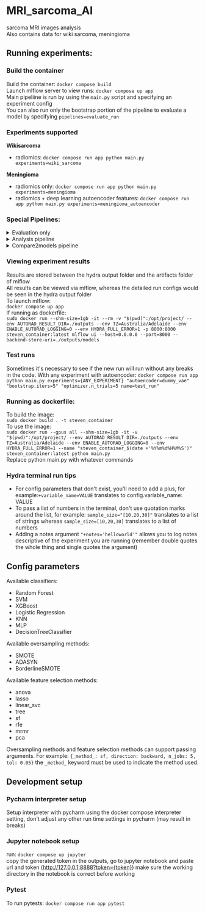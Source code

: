 # MRI_sarcoma_AI
sarcoma MRI images analysis\
Also contains data for wiki sarcoma, meningioma

## Running experiments:
### Build the container
Build the container: `docker compose build`\
Launch mlflow server to view runs: `docker compose up app`\
Main pipeliine is run by using the `main.py` script and specifying an experiment config\
You can also run only the bootstrap portion of the pipeline to evaluate a model by specifying `pipelines=evaluate_run`

### Experiments supported
**Wikisarcoma**
 - radiomics: `docker compose run app python main.py experiments=wiki_sarcoma`

**Meningioma**
 - radiomics only: `docker compose run app python main.py experiments=meningioma`
 - radiomics + deep learning autoencoder features: `docker compose run app python main.py experiments=meningioma_autoencoder`

### Special Pipelines:
<details>
<summary>Evaluation only</summary>
<code>docker compose run app python main.py experiments=meningioma pipeline._target_=src.pipeline.evaluate_run</code><br>
Accepts a `run_id` argument to analyse a specific run, or it'll analyse the last run of the experiment name in the config
</details>
<details>
<summary>Analysis pipeline</summary>
<code>docker compose run app python main.py experiments=meningioma pipeline._target_=src.pipeline.run_analysis
</code><br>
Accepts a run_id argument to analyze a specific run, or it'll analyze the last run of the experiment name in the config.
</details>
<details>
<summary>Compare2models pipeline</summary>
<code>docker compose run app python main.py experiments=meningioma pipelines=compare2models model1_run_id=??? model2_run_id=???
</code><br>
Requires specifying `model1_run_id` and `model2_run_id` to get the model and dataset artifacts
</details>

### Viewing experiment results
Results are stored between the hydra output folder and the artifacts folder of mlflow\
All results can be viewed via mlflow, whereas the detailed run configs would be seen in the hydra output folder\
To launch mlflow:\
`docker compose up app`\
If running as dockerfile:\
`sudo docker run --shm-size=1gb -it --rm -v "$(pwd)":/opt/project/ --env AUTORAD_RESULT_DIR=./outputs --env TZ=Australia/Adelaide --env ENABLE_AUTORAD_LOGGING=0 --env HYDRA_FULL_ERROR=1 -p 8000:8000 steven_container:latest mlflow ui --host=0.0.0.0 --port=8000 --backend-store-uri=./outputs/models`

### Test runs

Sometimes it's necessary to see if the new run will run without any breaks in the code.
 With any experiment with autoencoder: `docker compose run app python main.py experiments={ANY_EXPERIMENT} "autoencoder=dummy_vae" "bootstrap.iters=5" "optimizer.n_trials=5 name=test_run"`

### Running as dockerfile:
To build the image:\
`sudo docker build . -t steven_container`\
To use the image:\
`sudo docker run --gpus all --shm-size=1gb -it -v "$(pwd)":/opt/project/ --env AUTORAD_RESULT_DIR=./outputs --env TZ=Australia/Adelaide --env ENABLE_AUTORAD_LOGGING=0 --env HYDRA_FULL_ERROR=1 --name "steven_container_$(date +'%Y%m%d%H%M%S')" steven_container:latest python main.py`\
Replace python main.py with whatever commands

### Hydra terminal run tips
 - For config parameters that don't exist, you'll need to add a plus, for example:`+variable_name=VALUE` translates to config.variable_name: VALUE
 - To pass a list of numbers in the terminal, don't use quotation marks around the list, for example: `sample_size="[10,20,30]"` translates to a list of strings whereas `sample_size=[10,20,30]` translates to a list of numbers
 - Adding a notes argument `"+notes='helloworld'"` allows you to log notes descriptive of the experiment you are running (remember double quotes the whole thing and single quotes the argument)

 ## Config parameters
 Available classifiers:
- Random Forest
- SVM
- XGBoost
- Logistic Regression
- KNN
- MLP
- DecisionTreeClassifier

Available oversampling methods:
- SMOTE
- ADASYN
- BorderlineSMOTE

Available feature selection methods:
- anova
- lasso
- linear_svc
- tree
- sf
- rfe
- mrmr
- pca

Oversampling methods and feature selection methods can support passing arguments. For example: `{_method_: sf, direction: backward, n_jobs: 5, tol: 0.05}` the `_method_` keyword must be used to indicate the method used.
## Development setup ##

### Pycharm interpreter setup
Setup interpreter with pycharm using the docker compose interpreter setting, don't adjust any other run time settings 
in pycharm (may result in breaks)
### Jupyter notebook setup
run: `docker compose up jupyter`\
copy the generated token in the outputs, go to jupyter notebook and paste url and token (http://127.0.0.1:8888?token={token})
make sure the working directory in the notebook is correct before working
### Pytest
To run pytests: `docker compose run app pytest`

